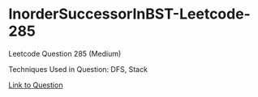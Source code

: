 # InorderSuccessorInBST-Leetcode-285

Leetcode Question 285 (Medium)

Techniques Used in Question:
DFS, Stack

[Link to Question](https://leetcode.com/problems/inorder-successor-in-bst/)
